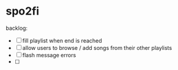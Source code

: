 # spo2fi

backlog:
- [ ] fill playlist when end is reached
- [ ] allow users to browse / add songs from their other playlists
- [ ] flash message errors
- [ ]